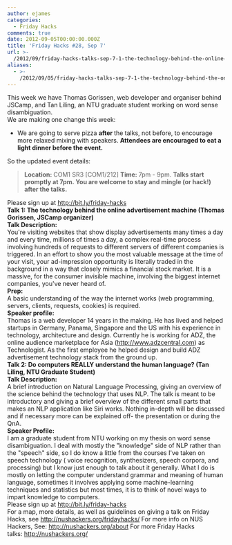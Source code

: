 ```yaml
---
author: ejames
categories:
  - Friday Hacks
comments: true
date: 2012-09-05T00:00:00.000Z
title: 'Friday Hacks #28, Sep 7'
url: >-
  /2012/09/friday-hacks-talks-sep-7-1-the-technology-behind-the-online-advertisement-machine-2-do-computers-really-understand-the-human-language/
aliases:
  - >-
    /2012/09/05/friday-hacks-talks-sep-7-1-the-technology-behind-the-online-advertisement-machine-2-do-computers-really-understand-the-human-language/
---
```


<div>This week we have Thomas Gorissen, web developer and organiser behind JSCamp, and Tan Liling, an NTU graduate student working on word sense disambiguation.</div>
<div></div>
<div>We are making one change this week:</div>
<div>
<ul>
	<li>We are going to serve pizza <strong>after </strong>the talks, not before, to encourage more relaxed mixing with speakers. <strong>Attendees are encouraged to eat a light dinner before the event.</strong></li>
</ul>
</div>
<div>So the updated event details:</div>
<blockquote><strong>Location: </strong>COM1 SR3 [COM1/212]
<strong>Time: </strong>7pm - 9pm.
<strong>Talks start promptly at 7pm. You are welcome to stay and mingle (or hack!) after the talks.</strong></blockquote>
<div>Please sign up at <a href="http://bit.ly/friday-hacks" target="_blank">http://bit.ly/friday-hacks</a></div>
<div></div>
<div><strong>Talk 1: The technology behind the online advertisement machine (Thomas Gorissen, JSCamp organizer)</strong></div>
<div></div>
<div><strong>Talk Description:</strong></div>
<div>You're visiting websites that show display advertisements many times a day and every time, millions of times a day, a complex real-time process involving hundreds of requests to different servers of different companies is triggered. In an effort to show you the most valuable message at the time of your visit, your ad-impression opportunity is literally traded in the background in a way that closely mimics a financial stock market. It is a massive, for the consumer invisible machine, involving the biggest internet companies, you've never heard of.</div>
<div></div>
<div><strong>Prep:</strong></div>
<div>A basic understanding of the way the internet works (web programming, servers, clients, requests, cookies) is required.</div>
<div></div>
<div><strong>Speaker profile:</strong></div>
<div>
<div>Thomas is a web developer 14 years in the making. He has lived and helped startups in Germany, Panama, Singapore and the US with his experience in technology, architecture and design. Currently he is working for ADZ, the online audience marketplace for Asia (<a href="http://www.adzcentral.com/" target="_blank">http://www.adzcentral.<wbr>com</wbr></a>) as Technologist. As the first employee he helped design and build ADZ advertisement technology stack from the ground up.</div>
<div></div>
<div><strong>Talk 2: Do computers REALLY understand the human language? (Tan Liling</strong><strong>, NTU Graduate Student)</strong></div>
</div>
<div></div>
<div><strong>Talk Description:</strong></div>
<div>
<div>A brief introduction on Natural Language Processing, giving an overview of the science behind the technology that uses NLP. The talk is meant to be introductory and giving a brief overview of the different small parts that makes an NLP application like Siri works. Nothing in-depth will be discussed and if necessary more can be explained off- the presentation or during the QnA.</div>
<div></div>
</div>
<div><strong>Speaker Profile:</strong></div>
<div>I am a graduate student from NTU working on my thesis on word sense disambiguation. I deal with mostly the "knowledge" side of NLP rather than the "speech" side, so I do know a little from the courses I've taken on speech technology ( voice recognition, synthesizers, speech corpora, and processing) but I know just enough to talk about it generally. What I do is mostly on letting the computer understand grammar and meaning of human language, sometimes it involves applying some machine-learning techniques and statistics but most times, it is to think of novel ways to impart knowledge to computers.</div>
<div>Please sign up at <a href="http://bit.ly/friday-hacks" target="_blank">http://bit.ly/friday-hacks</a></div>
<div></div>
<div>For a map, more details, as well as guidelines on giving a talk on Friday Hacks, see <a href="/fridayhacks/" target="_blank">http://nushackers.org/<wbr>fridayhacks/</wbr></a>
For more info on NUS Hackers, See: <a href="/about" target="_blank">http://nushackers.org/<wbr>about</wbr></a>
For more Friday Hacks talks: <a href="/" target="_blank">http://nushackers.org/</a></div>
